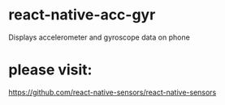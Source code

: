 # react-native-acc-gyr
Displays accelerometer and gyroscope data on phone

# please visit:
https://github.com/react-native-sensors/react-native-sensors
